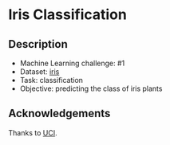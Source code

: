 # Iris Classification

## Description

- Machine Learning challenge: #1  
- Dataset: [iris](https://archive.ics.uci.edu/ml/datasets/iris)  
- Task: classification  
- Objective: predicting the class of iris plants  

## Acknowledgements

Thanks to [UCI](https://archive.ics.uci.edu/ml/index.php).
